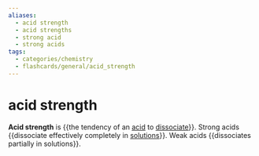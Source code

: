 ```yaml
---
aliases:
  - acid strength
  - acid strengths
  - strong acid
  - strong acids
tags:
  - categories/chemistry
  - flashcards/general/acid_strength
---
```


# acid strength

__Acid strength__ is {{the tendency of an [acid](acid.md) to [dissociate](dissociation%20(chemistry).md)}}. Strong acids {{dissociate effectively completely in [solutions](solution%20(chemistry).md)}}. Weak acids {{dissociates partially in solutions}}. <!--SR:!2023-09-13,126,310!2023-06-18,64,310!2024-03-04,265,330-->
